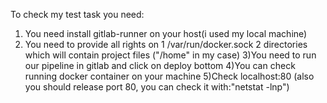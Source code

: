 To check my test task you need:
1) You need install gitlab-runner on your host(i used my local machine)
2) You need to provide all rights on 1 /var/run/docker.sock
                                     2 directories which will contain project files ("/home" in my case)
3)You need to run our pipeline in gitlab and click on deploy bottom 
4)You can check running docker container on your machine 
5)Check localhost:80 (also you should release port 80, you can check it with:"netstat -lnp")
